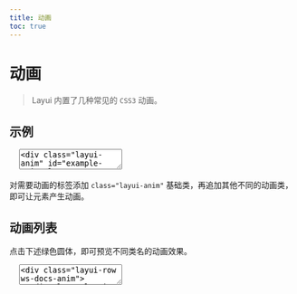 ```yaml
---
title: 动画
toc: true
---
```


<style>
.ws-docs-anim > div{padding: 16px; transition: all .3s;}
.ws-docs-anim > div:hover{background-color: #f2f2f2; color: #000;}
.ws-docs-anim > div .layui-anim{width: 125px; height: 125px; line-height: 125px; margin: 0 auto 10px; text-align: center; background-color: #16baaa; cursor: pointer; color: #fff; border-radius: 50%; user-select: none;}
.ws-docs-anim > div > div{text-align: center; white-space: nowrap;}
</style>
 
# 动画

> Layui 内置了几种常见的 `CSS3` 动画。

<h2 id="usage" lay-toc="">示例</h2>

<pre class="layui-code" lay-options="{preview: true, layout: ['preview', 'code'], codeStyle: 'max-height: 350px;'}">
  <textarea>
<div class="layui-anim" id="example-anim-element" style="padding: 16px 0;">
  目标元素
</div>
<button class="layui-btn layui-btn-primary" id="example-anim-usage">点击触发动画</button>
<p>旋转动画加自动循环：</p>
<button class="layui-btn">
  <i class="layui-icon layui-icon-loading layui-anim layui-anim-rotate layui-anim-loop"></i>
</button>
<script>
layui.use(function(){
  var $ = layui.$;
  var elem = $('#example-anim-element');
  var animName = 'layui-anim-down'; // 动画类名
  
  // 通过事件简单演示动画过程
  $('#example-anim-usage').on('click', function(){
    elem.removeClass(animName);
    setTimeout(function(){
      elem.addClass(animName); // 给目标元素追加「往下滑入」的动画
    }); 
  });
});
</script>
  </textarea>
</pre>

对需要动画的标签添加 `class="layui-anim"` 基础类，再追加其他不同的动画类，即可让元素产生动画。

<h2 id="list" lay-toc="">动画列表</h2>

点击下述绿色圆体，即可预览不同类名的动画效果。

<pre class="layui-code" lay-options="{preview: true, layout: ['preview'], tools: ['full']}">
  <textarea>
<div class="layui-row ws-docs-anim">
  <div class="layui-col-sm3">
    <div class="layui-anim" data-anim="layui-anim-down">顶部往下滑入</div>
    <div>layui-anim-down</div>
  </div>
  <div class="layui-col-sm3">
    <div class="layui-anim" data-anim="layui-anim-up">底部往上滑入</div>
    <div>layui-anim-up</div>
  </div>
  <div class="layui-col-sm3">
    <div class="layui-anim" data-anim="layui-anim-downbit">微微往下滑入</div>
    <div>layui-anim-downbit</div>
  </div>
  <div class="layui-col-sm3">
    <div class="layui-anim" data-anim="layui-anim-upbit">微微往上滑入</div>
    <div>layui-anim-upbit</div>
  </div>
  <div class="layui-col-sm3">
    <div class="layui-anim" data-anim="layui-anim-scale">平滑放大</div>
    <div>layui-anim-scale</div>
  </div>
  <div class="layui-col-sm3">
    <div class="layui-anim" data-anim="layui-anim-scaleSpring">弹簧式放大</div>
    <div>layui-anim-scaleSpring</div>
  </div>
  <div class="layui-col-sm3">
    <div class="layui-anim" data-anim="layui-anim-scalesmall">平滑放小</div>
    <div>layui-anim-scalesmall</div>
  </div>
  <div class="layui-col-sm3">
    <div class="layui-anim" data-anim="layui-anim-scalesmall-spring">弹簧式放小</div>
    <div>layui-anim-scalesmall-spring</div>
  </div>
  <div class="layui-col-sm3">
    <div class="layui-anim" data-anim="layui-anim-fadein">渐现</div>
    <div>layui-anim-fadein</div>
  </div>
  <div class="layui-col-sm3">
    <div class="layui-anim" data-anim="layui-anim-fadeout">渐隐</div>
    <div>layui-anim-fadeout</div>
  </div>
  <div class="layui-col-sm3">
    <div class="layui-anim" data-anim="layui-anim-rotate">360 度旋转</div>
    <div>layui-anim-rotate</div>
  </div>
  <div class="layui-col-sm3">
    <div class="layui-anim" data-anim="layui-anim-rotate layui-anim-loop">循环动画</div>
    <div>追加：layui-anim-loop</div>
  </div>
</div>

<script>
layui.use(function(){
  var $ = layui.$;
  
  //演示动画
  $('.ws-docs-anim .layui-anim').on('click', function(){
    var othis = $(this), anim = othis.data('anim');
 
    //停止循环
    if(othis.hasClass('layui-anim-loop')){
      return othis.removeClass(anim);
    }
    
    othis.removeClass(anim);
    
    setTimeout(function(){
      othis.addClass(anim);
    });
    //恢复渐隐
    if(anim === 'layui-anim-fadeout'){
      setTimeout(function(){
        othis.removeClass(anim);
      }, 1300);
    }
  });
});
</script>
  </textarea>
</pre>


